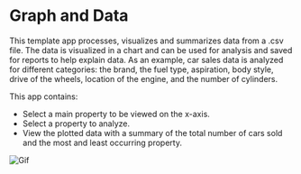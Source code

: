 # Graph and Data
This template app processes, visualizes and summarizes data from a .csv file. The data is visualized in a chart and can
be used for analysis and saved for reports to help explain data. As an example, car sales data is analyzed for different 
categories: the brand, the fuel type, aspiration, body style, drive of the wheels, location of the engine, and the 
number of cylinders. 

This app contains:
- Select a main property to be viewed on the x-axis.
- Select a property to analyze.
- View the plotted data with a summary of the total number of cars sold and the most and least occurring property.

![Gif](.viktor-template/readme_gif.gif)

